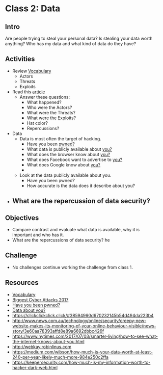 
# Class 2: Data

## Intro 
Are people trying to steal your personal data? 
Is stealing your data worth anything?
Who has my data and what kind of data do they have? 

## Activities
  - Review [Vocabulary](https://scottschober.com/glossary-of-cybersecurity-terms/)
    - Actors
    - Threats
    - Exploits
  - Read this [article](https://www.calyptix.com/top-threats/biggest-cyber-attacks-2017-happened/)
    - Answer these questions: 
      - What happened?
      - Who were the Actors? 
      - What were the Threats?
      - What were the Exploits? 
      - Hat color?
      - Repercussions?
  - Data
    - Data is most often the target of hacking. 
      - Have you been [pwned?](https://haveibeenpwned.com/PwnedWebsites) 
      - What data is publicly available about [you?](https://aboutthedata.com)
      - What does the browser know about [you?](http://webkay.robinlinus.com)
      - What does Facebook want to advertise to [you?](https://www.facebook.com/ads/preferences)
      - What does Google know about [you?](https://myaccount.google.com/dashboard?pli=1)
      - 
    - Look at the data publicly available about you. 
      - Have you been pwned? 
      - How accurate is the data does it describe about you? 
  - What are the repercussion of data security? 
    - 

## Objectives
  - Campare contrast and evaluate what data is available, why it is important and who has it. 
  - What are the repercussions of data security? he

## Challenge
  - No challenges continue working the challenge from class 1. 

## Resources
  - [Vocabulary](https://scottschober.com/glossary-of-cybersecurity-terms/)
  - [Biggest Cyber Attacks 2017](https://www.calyptix.com/top-threats/biggest-cyber-attacks-2017-happened/)
  - [Have you been pwned?](https://haveibeenpwned.com/PwnedWebsites) 
  - [Data about you?](https://aboutthedata.com)
  - https://clickclickclick.click/#38594960d670232145b54d494da223b4
  - http://www.news.com.au/technology/online/security/creepy-new-website-makes-its-monitoring-of-your-online-behaviour-visible/news-story/3e60aa78393affd8e89a6692dbbc426f
  - https://www.nytimes.com/2017/07/03/smarter-living/how-to-see-what-the-internet-knows-about-you.html
  - http://webkay.robinlinus.com
  - https://medium.com/wibson/how-much-is-your-data-worth-at-least-240-per-year-likely-much-more-984e250c2ffa
  - https://keepersecurity.com/how-much-is-my-information-worth-to-hacker-dark-web.html
  